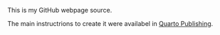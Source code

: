 This is my GitHub webpage source. 

The main instructrions to create it were availabel in [Quarto Publishing](https://quarto.org/docs/publishing/github-pages.html).
